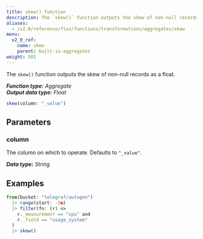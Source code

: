 ```yaml
---
title: skew() function
description: The `skew()` function outputs the skew of non-null records as a float.
aliases:
  - /v2.0/reference/flux/functions/transformations/aggregates/skew
menu:
  v2_0_ref:
    name: skew
    parent: built-in-aggregates
weight: 501
---
```


The `skew()` function outputs the skew of non-null records as a float.

_**Function type:** Aggregate_  
_**Output data type:** Float_

```js
skew(column: "_value")
```

## Parameters

### column
The column on which to operate.
Defaults to `"_value"`.

_**Data type:** String_

## Examples
```js
from(bucket: "telegraf/autogen")
  |> range(start: -5m)
  |> filter(fn: (r) =>
    r._measurement == "cpu" and
    r._field == "usage_system"
  )
  |> skew()
```
